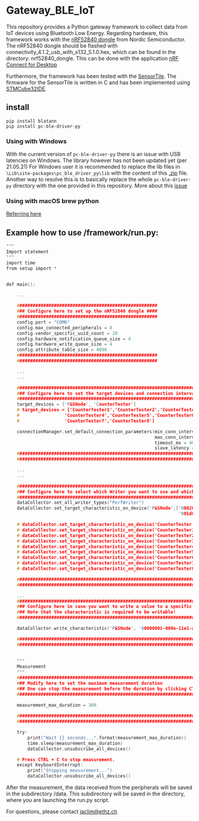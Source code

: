 # Gateway_BLE_IoT

This repository provides a Python gateway framework to collect data from IoT devices using Bluetooth Low Energy.
Regarding hardware, this framework works with the [nRF52840 dongle](https://www.nordicsemi.com/Software-and-tools/Development-Kits/nRF52840-Dongle) from Nordic Semiconductor.
The nRF52840 dongle should be flashed with connectivity_4.1.2_usb_with_s132_5.1.0.hex, which can be found in the directory: nrf52840_dongle.
This can be done with the application [nRF Connect for Desktop](https://www.nordicsemi.com/Software-and-tools/Development-Tools/nRF-Connect-for-desktop)

Furthermore, the framework has been tested with the [SensorTile](https://www.st.com/en/evaluation-tools/steval-stlkt01v1.html). The firmware for the SensorTile is written
in C and has been implemented using [STMCube32IDE](https://www.st.com/en/development-tools/stm32cubeide.html).

## install 
`pip install blatann`  
`pip install pc-ble-driver-py` 

### Using with Windows

With the current version of `pc-ble-driver-py` there is an issue with USB latencies on Windows. The library however has not been updated yet (per 21.05.21)  For Windows user it is recommended to replace the lib files in `\Lib\site-packages\pc_ble_driver_py\lib` with the content of this [.zip](https://devzone.nordicsemi.com/cfs-file/__key/communityserver-discussions-components-files/4/3157.lib.zip) file.
Another way to resolve this is to basically replace the whole `pc-ble-driver-py` directory with the one provided in this repository.
More about this [issue](https://devzone.nordicsemi.com/f/nordic-q-a/74727/pc-ble-driver-py-throughput-limited-and-maximum-amount-of-peripherals)

### Using with macOS brew python
[Referring here](https://github.com/ThomasGerstenberg/blatann#using-with-macos-brew-python)

## Example how to use /framework/run.py:

```c
"""
Import statement
"""
import time
from setup import *


def main():

    ...

    #####################################################
    ### Configure here to set up the nRF52840 dongle ####
    #####################################################
    config.port = "COM6"
    config.max_connected_peripherals = 8                     
    config.vendor_specific_uuid_count = 20
    config.hardware_notification_queue_size = 4
    config.hardware_write_queue_size = 4
    config.attribute_table_size = 4096
    #####################################################
    #####################################################

    ...
    ...

    ###############################################################################
    ### Configure here to set the target devices and connection intervals #########
    ###############################################################################
    target_devices = ['P&SNode', 'CounterTester']
    # target_devices = ['CounterTester1','CounterTester2','CounterTester3',
    #                 'CounterTester4','CounterTester5','CounterTester6',
    #                 'CounterTester7','CounterTester8']

    connectionManager.set_default_connection_parameters(min_conn_interval_ms = 30,
                                                        max_conn_interval_ms = 30,
                                                        timeout_ms = 4000,
                                                        slave_latency = 0)
    ###############################################################################
    ###############################################################################

    ...
    ...

    #################################################################################################################
    ### Configure here to select which Writer you want to use and which characteristic datas you want to collect ####
    #################################################################################################################
    dataCollector.set_all_writer_types("PerfWriter")
    dataCollector.set_target_characteristic_on_device('P&SNode',['00020000-0001-11e1-ac36-0002a5d5c51b',
                                                                 '001d0000-0001-11e1-ac36-0002a5d5c51b'])

    # dataCollector.set_target_characteristic_on_device('CounterTester', ["ad4a4041-5562-4112-9aa8-0aa23d0ce57a"])
    # dataCollector.set_target_characteristic_on_device('CounterTester1', ["ad4a4041-5562-4112-9aa8-0aa23d0ce57a"])
    # dataCollector.set_target_characteristic_on_device('CounterTester2', ["ad4a4041-5562-4112-9aa8-0aa23d0ce57a"])
    # dataCollector.set_target_characteristic_on_device('CounterTester3', ["ad4a4041-5562-4112-9aa8-0aa23d0ce57a"])
    # dataCollector.set_target_characteristic_on_device('CounterTester4', ["ad4a4041-5562-4112-9aa8-0aa23d0ce57a"])
    # dataCollector.set_target_characteristic_on_device('CounterTester5', ["ad4a4041-5562-4112-9aa8-0aa23d0ce57a"])
    # dataCollector.set_target_characteristic_on_device('CounterTester6', ["ad4a4041-5562-4112-9aa8-0aa23d0ce57a"])
    # dataCollector.set_target_characteristic_on_device('CounterTester7', ["ad4a4041-5562-4112-9aa8-0aa23d0ce57a"])
    # dataCollector.set_target_characteristic_on_device('CounterTester8', ["ad4a4041-5562-4112-9aa8-0aa23d0ce57a"])

    #################################################################################################################
    #################################################################################################################

    ...
    #########################################################################################
    ### Configure here in case you want to write a value to a specific characteristic #######
    ### Note that the characteristic is required to be writable!                      #######
    #########################################################################################

    dataCollector.write_characteristic('P&SNode', '00000001-000e-11e1-ac36-0002a5d5c51b', 1)

    #########################################################################################
    #########################################################################################
    
    
    """
    Measurement
    """
    #########################################################################################
    ### Modify here to set the maximum measurement duration                   ###############
    ### One can stop the measurement before the duration by clicking CTRL + C ###############   
    #########################################################################################
    
    measurement_max_duration = 300

    #########################################################################################
    #########################################################################################

    try:
        print("Wait {} seconds...".format(measurement_max_duration))
        time.sleep(measurement_max_duration)
        dataCollector.unsubscribe_all_devices()

    # Press CTRL + C to stop measurement.
    except KeyboardInterrupt:
        print("Stopping measurement...")
        dataCollector.unsubscribe_all_devices()    
```

After the measurement, the data received from the peripherals will be saved in the subdirectory /data. This subdirectory will be saved in the directory, where you are launching the run.py script.

For questions, please contact jaclim@ethz.ch



